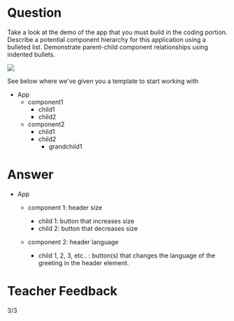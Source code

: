 # Question

Take a look at the demo of the app that you must build in the coding portion. Describe a potential component hierarchy for this application using a bulleted list. Demonstrate parent-child component relationships using indented bullets.

![](../demo.gif)

See below where we've given you a template to start working with

- App
  - component1
    - child1
    - child2
  - component2
    - child1
    - child2
      - grandchild1

# Answer

- App
  - component 1: header size 
    - child 1: button that increases size 
    - child 2: button that decreases size
  
  - component 2: header language 
    - child 1, 2, 3, etc.. : button(s) that changes the language of the greeting in the header element. 


# Teacher Feedback
3/3